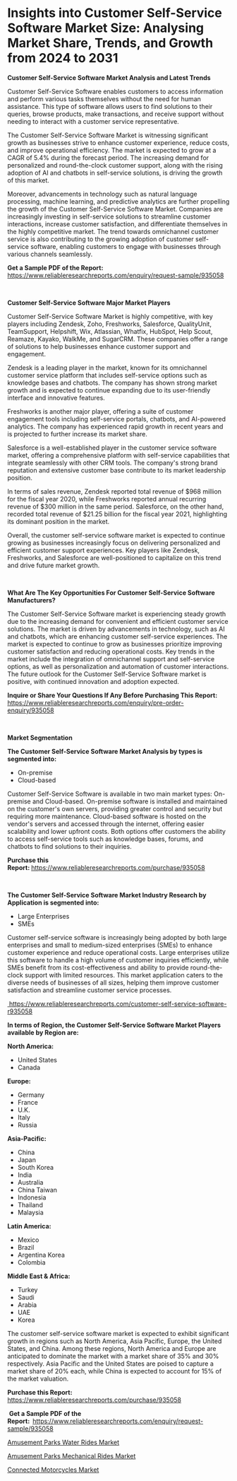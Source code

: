 <p><h1>Insights into Customer Self-Service Software Market Size: Analysing Market Share, Trends, and Growth from 2024 to 2031</h1></p><p><strong>Customer Self-Service Software Market Analysis and Latest Trends</strong></p>
<p><p>Customer Self-Service Software enables customers to access information and perform various tasks themselves without the need for human assistance. This type of software allows users to find solutions to their queries, browse products, make transactions, and receive support without needing to interact with a customer service representative. </p><p>The Customer Self-Service Software Market is witnessing significant growth as businesses strive to enhance customer experience, reduce costs, and improve operational efficiency. The market is expected to grow at a CAGR of 5.4% during the forecast period. The increasing demand for personalized and round-the-clock customer support, along with the rising adoption of AI and chatbots in self-service solutions, is driving the growth of this market. </p><p>Moreover, advancements in technology such as natural language processing, machine learning, and predictive analytics are further propelling the growth of the Customer Self-Service Software Market. Companies are increasingly investing in self-service solutions to streamline customer interactions, increase customer satisfaction, and differentiate themselves in the highly competitive market. The trend towards omnichannel customer service is also contributing to the growing adoption of customer self-service software, enabling customers to engage with businesses through various channels seamlessly.</p></p>
<p><strong>Get a Sample PDF of the Report:&nbsp;</strong> <a href="https://www.reliableresearchreports.com/enquiry/request-sample/935058">https://www.reliableresearchreports.com/enquiry/request-sample/935058</a></p>
<p>&nbsp;</p>
<p><strong>Customer Self-Service Software Major Market Players</strong></p>
<p><p>Customer Self-Service Software Market is highly competitive, with key players including Zendesk, Zoho, Freshworks, Salesforce, QualityUnit, TeamSupport, Helpshift, Wix, Atlassian, Whatfix, HubSpot, Help Scout, Reamaze, Kayako, WalkMe, and SugarCRM. These companies offer a range of solutions to help businesses enhance customer support and engagement.</p><p>Zendesk is a leading player in the market, known for its omnichannel customer service platform that includes self-service options such as knowledge bases and chatbots. The company has shown strong market growth and is expected to continue expanding due to its user-friendly interface and innovative features.</p><p>Freshworks is another major player, offering a suite of customer engagement tools including self-service portals, chatbots, and AI-powered analytics. The company has experienced rapid growth in recent years and is projected to further increase its market share.</p><p>Salesforce is a well-established player in the customer service software market, offering a comprehensive platform with self-service capabilities that integrate seamlessly with other CRM tools. The company's strong brand reputation and extensive customer base contribute to its market leadership position.</p><p>In terms of sales revenue, Zendesk reported total revenue of $968 million for the fiscal year 2020, while Freshworks reported annual recurring revenue of $300 million in the same period. Salesforce, on the other hand, recorded total revenue of $21.25 billion for the fiscal year 2021, highlighting its dominant position in the market.</p><p>Overall, the customer self-service software market is expected to continue growing as businesses increasingly focus on delivering personalized and efficient customer support experiences. Key players like Zendesk, Freshworks, and Salesforce are well-positioned to capitalize on this trend and drive future market growth.</p></p>
<p>&nbsp;</p>
<p><strong>What Are The Key Opportunities For Customer Self-Service Software Manufacturers?</strong></p>
<p><p>The Customer Self-Service Software market is experiencing steady growth due to the increasing demand for convenient and efficient customer service solutions. The market is driven by advancements in technology, such as AI and chatbots, which are enhancing customer self-service experiences. The market is expected to continue to grow as businesses prioritize improving customer satisfaction and reducing operational costs. Key trends in the market include the integration of omnichannel support and self-service options, as well as personalization and automation of customer interactions. The future outlook for the Customer Self-Service Software market is positive, with continued innovation and adoption expected.</p></p>
<p><strong>Inquire or Share Your Questions If Any Before Purchasing This Report:</strong> <a href="https://www.reliableresearchreports.com/enquiry/pre-order-enquiry/935058">https://www.reliableresearchreports.com/enquiry/pre-order-enquiry/935058</a></p>
<p>&nbsp;</p>
<p><strong>Market Segmentation</strong></p>
<p><strong>The Customer Self-Service Software Market Analysis by types is segmented into:</strong></p>
<p><ul><li>On-premise</li><li>Cloud-based</li></ul></p>
<p><p>Customer Self-Service Software is available in two main market types: On-premise and Cloud-based. On-premise software is installed and maintained on the customer's own servers, providing greater control and security but requiring more maintenance. Cloud-based software is hosted on the vendor's servers and accessed through the internet, offering easier scalability and lower upfront costs. Both options offer customers the ability to access self-service tools such as knowledge bases, forums, and chatbots to find solutions to their inquiries.</p></p>
<p><strong>Purchase this Report:&nbsp;</strong><a href="https://www.reliableresearchreports.com/purchase/935058">https://www.reliableresearchreports.com/purchase/935058</a></p>
<p>&nbsp;</p>
<p><strong>The Customer Self-Service Software Market Industry Research by Application is segmented into:</strong></p>
<p><ul><li>Large Enterprises</li><li>SMEs</li></ul></p>
<p><p>Customer self-service software is increasingly being adopted by both large enterprises and small to medium-sized enterprises (SMEs) to enhance customer experience and reduce operational costs. Large enterprises utilize this software to handle a high volume of customer inquiries efficiently, while SMEs benefit from its cost-effectiveness and ability to provide round-the-clock support with limited resources. This market application caters to the diverse needs of businesses of all sizes, helping them improve customer satisfaction and streamline customer service processes.</p></p>
<p><a href="https://www.reliableresearchreports.com/customer-self-service-software-r935058">&nbsp;https://www.reliableresearchreports.com/customer-self-service-software-r935058</a></p>
<p><strong>In terms of Region, the Customer Self-Service Software Market Players available by Region are:</strong></p>
<p>
    <p> <strong> North America: </strong>
        <ul>
            <li>United States</li>
            <li>Canada</li>
        </ul>
        </p> 
    <p> <strong> Europe: </strong>
        <ul>
            <li>Germany</li>
            <li>France</li>
            <li>U.K.</li>
            <li>Italy</li>
            <li>Russia</li>
        </ul>
        </p> 
    <p> <strong> Asia-Pacific: </strong>
        <ul>
            <li>China</li>
            <li>Japan</li>
            <li>South Korea</li>
            <li>India</li>
            <li>Australia</li>
            <li>China Taiwan</li>
            <li>Indonesia</li>
            <li>Thailand</li>
            <li>Malaysia</li>
        </ul>
        </p> 
    <p> <strong> Latin America: </strong>
        <ul>
            <li>Mexico</li>
            <li>Brazil</li>
            <li>Argentina Korea</li>
            <li>Colombia</li>
        </ul>
        </p> 
    <p> <strong> Middle East & Africa: </strong>
        <ul>
            <li>Turkey</li>
            <li>Saudi</li>
            <li>Arabia</li>
            <li>UAE</li>
            <li>Korea</li>
        </ul>
    </p>
    </p>
<p><p>The customer self-service software market is expected to exhibit significant growth in regions such as North America, Asia Pacific, Europe, the United States, and China. Among these regions, North America and Europe are anticipated to dominate the market with a market share of 35% and 30% respectively. Asia Pacific and the United States are poised to capture a market share of 20% each, while China is expected to account for 15% of the market valuation.</p></p>
<p><strong>Purchase this Report: </strong><a href="https://www.reliableresearchreports.com/purchase/935058">https://www.reliableresearchreports.com/purchase/935058</a></p>
<p>&nbsp;<strong>Get a Sample PDF of the Report:&nbsp;&nbsp;</strong><a href="https://www.reliableresearchreports.com/enquiry/request-sample/935058">https://www.reliableresearchreports.com/enquiry/request-sample/935058</a></p>
<p><strong></strong></p>
<p><p><a href="https://github.com/wwwkeltoum/Market-Research-Report-List-4/blob/main/amusement-parks-water-rides-market.md">Amusement Parks Water Rides Market</a></p><p><a href="https://github.com/joannesouthgate/Market-Research-Report-List-4/blob/main/amusement-parks-mechanical-rides-market.md">Amusement Parks Mechanical Rides Market</a></p><p><a href="https://github.com/gamblestampleyjenny50m5sl6/Market-Research-Report-List-3/blob/main/connected-motorcycles-market.md">Connected Motorcycles Market</a></p></p>